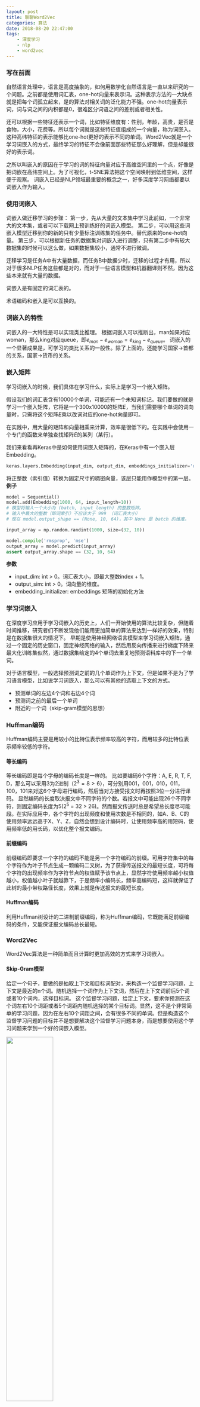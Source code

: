 ```yaml
---
layout: post
title: 聊聊Word2Vec
categories: 算法
date: 2018-08-20 22:47:00
tags:
    - 深度学习
    - nlp
    - word2vec
---
```

### 写在前面
自然语言处理中，语言是高度抽象的，如何用数学化自然语言是一直以来研究的一个问题。之前都是使用词汇表，one-hot向量来表示词。这种表示方法的一大缺点就是把每个词孤立起来，是的算法对相关词的泛化能力不强。one-hot向量表示词，词与词之间的内积都是0，很难区分词语之间的差别或者相关性。
<!--more-->
还可以根据一些特征还表示一个词，比如特征维度有：性别，年龄，高贵，是否是食物，大小，花费等。所以每个词就是这些特征值组成的一个向量，称为词嵌入。这种高纬特征的表示能够比one-hot更好的表示不同的单词。Word2Vec就是一个学习词嵌入的方式，最终学习的特征不会像前面那些特征那么好理解，但是却能很好的表示词。

之所以叫嵌入的原因在于学习的词的特征向量对应于高维空间里的一个点，好像是把词嵌在高纬空间上。为了可视化，t-SNE算法把这个空间映射到低维空间，这样便于观察。
词嵌入已经是NLP领域最重要的概念之一，好多深度学习网络都要以词嵌入作为输入。

### 使用词嵌入
词嵌入做迁移学习的步骤：
第一步，先从大量的文本集中学习此前如，一个非常大的文本集，或者可以下载网上预训练好的词嵌入模型。
第二步，可以用这些词嵌入模型迁移到你的新的只有少量标注训练集的任务中。替代原来的one-hot向量。
第三步，可以根据新任务的数据集对词嵌入进行调整，只有第二步中有较大数据集的时候可以这么做，如果数据集较小，通常不进行微调。

迁移学习是任务A中有大量数据，而任务B中数据少时，迁移的过程才有用，所以对于很多NLP任务这些都是对的，而对于一些语言模型和机器翻译则不然，因为这些本来就有大量的数据。

词嵌入是有固定的词汇表的。

术语编码和嵌入是可以互换的。

### 词嵌入的特性
词嵌入的一大特性是可以实现类比推理。
根据词嵌入可以推断出，man如果对应woman，那么king对应queue，即$e_{man} - e_{woman} = e_{king} - e_{queue}$。
词嵌入的一个显著成果是，可学习的类比关系的一般性。除了上面的，还能学习国家->首都的关系，国家->货币的关系。

### 嵌入矩阵
学习词嵌入的时候，我们具体在学习什么，实际上是学习一个嵌入矩阵。

假设我们的词汇表含有10000个单词，可能还有一个未知词标记<UNK>。我们要做的就是学习一个嵌入矩阵，它将是一个300x10000的矩阵$E$，当我们需要哪个单词的词向量时，只需将这个矩阵$E$乘以改词对应的one-hot向量即可。

在实践中，用大量的矩阵和向量相乘来计算，效率是很低下的。在实践中会使用一个专门的函数来单独查找矩阵$E$的某列（某行）。

我们来看看再Keras中是如何使用词嵌入矩阵的，在Keras中有一个嵌入层Embedding。
```python
keras.layers.Embedding(input_dim, output_dim, embeddings_initializer='uniform', embeddings_regularizer=None, activity_regularizer=None, embeddings_constraint=None, mask_zero=False, input_length=None)
```
将正整数（索引值）转换为固定尺寸的稠密向量，该层只能用作模型中的第一层。
**例子**
```python
model = Sequential()
model.add(Embedding(1000, 64, input_length=10))
# 模型将输入一个大小为 (batch, input_length) 的整数矩阵。
# 输入中最大的整数（即词索引）不应该大于 999 （词汇表大小）
# 现在 model.output_shape == (None, 10, 64)，其中 None 是 batch 的维度。

input_array = np.random.randint(1000, size=(32, 10))

model.compile('rmsprop', 'mse')
output_array = model.predict(input_array)
assert output_array.shape == (32, 10, 64)
```
**参数**
* input_dim: int > 0。词汇表大小，即最大整数index + 1。
* output_sim: int > 0。词向量的维度。
* embedding_initializer: embeddings 矩阵的初始化方法

### 学习词嵌入
在深度学习应用于学习词嵌入的历史上，人们一开始使用的算法比较复杂，但随着时间推移，研究者们不断发现他们能用更加简单的算法来达到一样好的效果，特别是在数据集很大的情况下。
早期是使用神经网络语言模型来学习词嵌入矩阵，通过一个固定的历史窗口，固定神经网络的输入，然后用反向传播来进行梯度下降来最大化训练集似然，通过数据集给定的4个单词去重复地预测语料库中的下一个单词。

对于语言模型，一般选择预测词之前的几个单词作为上下文，但是如果不是为了学习语言模型，比如说学习词嵌入，那么可以有其他的选取上下文的方式。
* 预测单词的左边4个词和右边4个词
* 预测词之前的最后一个单词
* 附近的一个词（skip-gram模型的思想）

### Huffman编码
Huffman编码主要是用较小的比特位表示频率较高的字符，而用较多的比特位表示频率较低的字符。

#### 等长编码
等长编码即是每个字母的编码长度是一样的。
比如要编码6个字符：A, E, R, T, F, D，那么可以采用3为2进制（$2^3 = 8 > 6$），可分别用001，001，010，011，100，101来对这6个字母进行编码，然后当对方接受报文时再按照3位一分进行译码。
显然编码的长度取决报文中不同字符的个数。若报文中可能出现26个不同字符，则固定编码长度为5($2^5$ = 32 > 26)。然而报文传送时总是希望总长度尽可能段。在实际应用中，各个字符的出现频度和使用次数是不相同的，如A、B、C的使用频率远远高于X、Y、Z，自然会想到设计编码时，让使用频率高的用短码，使用频率低的用长码，以优化整个报文编码。

#### 前缀编码
前缀编码即要求一个字符的编码不能是另一个字符编码的前缀。可用字符集中的每个字符作为叶子节点生成一颗编码二叉树，为了获得传送报文的最短长度，可将每个字符的出现频率作为字符节点的权值赋予该节点上，显然字符使用频率越小权值越小，权值越小叶子就越靠下，于是频率小编码长，频率高编码短，这样就保证了此树的最小带权路径长度，效果上就是传送报文的最短长度。

#### Huffman编码
利用Huffman树设计的二进制前缀编码，称为Huffman编码，它既能满足前缀编码的条件，又能保证报文编码总长最短。


### Word2Vec
Word2Vec算法是一种简单而且计算时更加高效的方式来学习词嵌入。

#### Skip-Gram模型
给定一个句子，要做的是抽取上下文和目标词配对，来构造一个监督学习问题，上下文是最近的n个词。随机选择一个词作为上下文词，然后在上下文词前后5个词或者10个词内，选择目标词。
这个监督学习问题，给定上下文，要求你预测在这个词左右10个词距或者5个词距内随机选择的某个目标词。显然，这不是个非常简单的学习问题，因为在左右10个词距之间，会有很多不同的单词。但是构造这个监督学习问题的目标并不是想要解决这个监督学习问题本身，而是想要使用这个学习问题来学到一个好的词嵌入模型。

<!-- ![Skip-gram Model](http://7oxhal.com1.z0.glb.clouddn.com/blog_word2vec_skip-gram.png) -->
<img src="http://7oxhal.com1.z0.glb.clouddn.com/blog_word2vec_skip-gram.png" width="50%" height="50%"/>

为了表示输入，单词使用one-hot向量表示，写作$O_{c}$，拿嵌入矩阵$E$乘以向量$O_{c}$，得到输入的上下文词的嵌入向量。即$e_{c} = EO_{c}$。然后把向量$e_{c}$喂入一个softmax单元，softmax单元要做的就是输出$\hat y$，预测不同目标词的概率：
$$Softmax: p(t|c) = \frac{e^{\theta_{t}^Te_{c}}}{\sum_{j=1}^Ve^{\theta_{j}^Te_{c}}}$$

如何对上下文c进行采样，如果使用均匀且随机的采样，那么一些像the、of、a、and等会出现得很频繁。所以实际上并不是单纯的在训练集语料上均匀且随机的采样得到的，而是采用了不同的分级来平衡更常见的词和不那么常见的词。

#### 分级(hierarchical) Softmax分类器
存在问题：上面的分母当词汇表很大时，计算是很慢的。
直观的理解就是，分级分类器不会一下子就确定到底是属于10000类中的哪一类，比如会告诉你，是在词汇表的前5000个中还是在后5000个中，依次类推，知道找到一个叶子节点。树上内部的每一个节点都可以是一个二分类器比如逻辑回归分类器。用这样的分类树，计算成本与词汇表大小的对数成正比，而不是词汇表大小的线性函数。

在实践中，分级softmax分类器不会使用一颗完美平衡的分类树或者说一颗左边和右边分支的词数相等的对称数。实际上，分级的softmax分类器会被构造层常用词在顶部，然而不常用的词在树的更深处。

这儿的分级Softmax分类器，就是采用Huffman编码来对词汇表中的单词进行编码，根据词出现的频率。
**符号声明**
考虑Huffman树中的某个叶子结点，假设它对应词典V中的词W，记
* $p^w$：从根结点出发到达w对应叶子节点的路径
* $l^w$：路径$p^w$中包含结点的个数
* $p_{1}^w,p_{2}^w,..., p_{l^w}^w$：路径$p^w$中的$l^w$个节点，其中$p_{1}^w$表示根结点，$p_{l^w}^w$表示词$w$对应的结点
* $d_{2}^w, d_{3}^w,...,d_{l^w}^w \in \{0,1\}$：词w的Huffman编码，它由$l^w - 1$位编码构成，$d_{j}^w$表示路径$p^w$中第$j$个结点对应的编码（根结点不对应编码）。
* $\theta_{1}^w, \theta_{2}^w,...,\theta_{l^w-1}^w \in R^m$：路径$p^w$中非叶子结点对应的向量，$\theta_{j}^w$表示路径$p^w$中第$j$个非叶子结点对应的向量。

按理说，我们要求的是词典V中每个词（即Huffman树中所有叶子结点）的向量，为什么这里还要为Huffman树中每一个非叶子结点也定义一个同长的向量呢？事实上，它们只是算法中的辅助向量。

**例子**
假设我们预测的目标词为w = "足球"，

![huffman](http://7oxhal.com1.z0.glb.clouddn.com/blog_word2vec_huffman.png)

图中由4条红色边串起来的5个结点就构成了路径$p^w$，其中长度$l^w = 5$。$p_{1}^w,p_{2}^w,p_{3}^w,p_{4}^w, p_{5}^w$为路径上的5个结点。$d_{2}^w, d_{3}^w,d_{4}^w,d_{5}^w$分别为1，0，0，1，即“足球”的Huffman编码为1001，此外，$\theta_{1}^w,\theta_{2}^w,\theta_{3}^w,\theta_{4}^w$分别表示路径上4个非叶子节点对应的向量。

所以如何利用向量$e_{w}\in R^m$以及Huffman树来定义函数$p(w|context(w))$。其实从根结点出发到达"足球"这个叶子节点，中间共经历了4次分支，而每次分支都可视为进行了一次二分类。我们可以指定标签为1是正类，标签为0是负类，也可以反着来，word2vec源码就是使用的后者。
根据逻辑回归，我们可以在每个节点进行二分类，然后把所有概率乘积起来即得到了$p(w|context(w))$。

**小结一下**
对于词典V中的任意词w, Huffman树中必存在一条从根节点到词w对应结点的路径$p^w$(且这条路径是唯一的)。路径$p^w$上存在$l^w-1$个分支，将每个分支看做一次二分类，每一次分类就产生一个概率，将这些概率乘起来，就是所需的$p(w|context(w))$。

#### 负采样（Negative Sampling）
构造一个新的学习问题：给定一对单词，去预测这是否是一对上下文词-目标词。
比如对于句子：I want a glass of orange juice to go along with my cereal.
构造如下数据集：采样得到一个上下文词和一个目标词，生成一个正样本，再在字典中随机选一个词生成负样本，即使这个词出现在上下文词的范围内也没有关系。

| context | word  | target|
|:-----      |:-----    |:-----    |
|orange   | juice | 1     |
|orange   | king  | 0     |
|orange   | book  | 0     |
|orange   | the   | 0     |
|orange   | of    | 0     |

训练集生成1个正样本的同时生成k个负样本，小数据集k取5到20比较好，大数据集可以取小一点，比如2到5。

**模型**
这个模型属于逻辑回归模型，使用符号$c$表示上下文词，符号$t$表示可能的目标词，用$y$表示0和1，表示是否是一对上下文-目标词。
$$P(y=1|c, t) = \sigma (\theta_{t}^Te_{c})$$
参数和之前一样，你对每一个可能的目标词有一个参数向量$\theta_{t}$和另一个参数向量$e_{c}$，即每一个可能上下文词的嵌入向量，我们都将用这个公式估计y=1的概率，通过每个正样本都有k个负样本来训练一个类似逻辑回归的模型。

这样的话算法的复杂度就大大降低了，因为每次只需要更新k+1个logistic单元。

对于负样本的选取，即在选取了上下文词后，如何对这些词进行采样负样本。采用如下方式
$$P(w_{i}) = \frac{f(w_{i}^{\frac{3}{4}})}{\sum_{j=1}^Vf(w_{j})^{\frac{3}{4}}}$$
进行采样，$f(w_{i})$是观测到的在余量库中某个英文词的词频。

#### CBOW模型
CBOW模型和Skip-Gram模型是相反的，CBOW模型是在已知当前词$w_{t}$的上下文$w_{t-1}, w_{t-2}, w_{t+1}, w_{t+2}$的前提下预测当前词$w_{t}$。

<!-- ![CBOW Model](http://7oxhal.com1.z0.glb.clouddn.com/blog_word2vec_cbow.png) -->
<img src="http://7oxhal.com1.z0.glb.clouddn.com/blog_word2vec_cbow.png" width="50%" height="50%" />

对于CBOW模型，输入层包括上下文所有单词的向量求累加和$x_{w}$，然后输入到网络中。输出层可以采用分级softmax来进行优化。那么在反向传播计算的时候，$x_{w}$是表示的各词词向量的累加和，怎么更新单个的词向量呢。这里是对每个单词采用如下的公式进行计算：
$$e(\hat w) = e{\hat w} + \eta \sum_{j=2}^{l^w}\frac{\partial L(w, j)}{\partial x_{w}}$$
即把$\eta \sum_{j=2}^{l^w}\frac{\partial L(w, j)}{\partial x_{w}}$贡献到上下文每一个词的词向量上。

对于使用负采样进行优化时，模型基本和Skip-gram差不多，采样一个上下文词和当前词构成正样本，再在词典中随机选一个词生成负样本，即使这个词出现在上下文词的范围内也没有关系。
利用逻辑回归来进行模型的训练。


### 参考文献
[自然语言处理与词嵌入](http://www.ai-start.com/dl2017/html/lesson5-week2.html#header-n169)
[https://blog.csdn.net/itplus/article/details/37969519](https://blog.csdn.net/itplus/article/details/37969519)